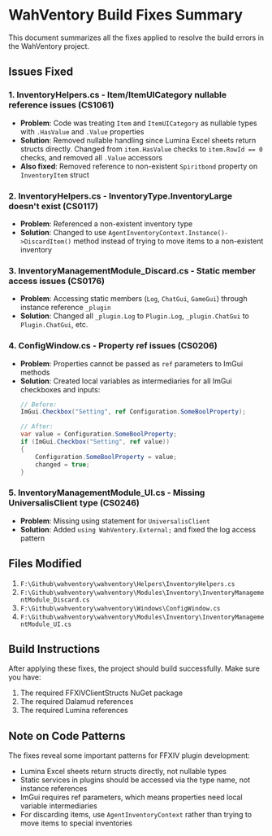 # WahVentory Build Fixes Summary

This document summarizes all the fixes applied to resolve the build errors in the WahVentory project.

## Issues Fixed

### 1. **InventoryHelpers.cs** - Item/ItemUICategory nullable reference issues (CS1061)
- **Problem**: Code was treating `Item` and `ItemUICategory` as nullable types with `.HasValue` and `.Value` properties
- **Solution**: Removed nullable handling since Lumina Excel sheets return structs directly. Changed from `item.HasValue` checks to `item.RowId == 0` checks, and removed all `.Value` accessors
- **Also fixed**: Removed reference to non-existent `Spiritbond` property on `InventoryItem` struct

### 2. **InventoryHelpers.cs** - InventoryType.InventoryLarge doesn't exist (CS0117)
- **Problem**: Referenced a non-existent inventory type
- **Solution**: Changed to use `AgentInventoryContext.Instance()->DiscardItem()` method instead of trying to move items to a non-existent inventory

### 3. **InventoryManagementModule_Discard.cs** - Static member access issues (CS0176)
- **Problem**: Accessing static members (`Log`, `ChatGui`, `GameGui`) through instance reference `_plugin`
- **Solution**: Changed all `_plugin.Log` to `Plugin.Log`, `_plugin.ChatGui` to `Plugin.ChatGui`, etc.

### 4. **ConfigWindow.cs** - Property ref issues (CS0206)
- **Problem**: Properties cannot be passed as `ref` parameters to ImGui methods
- **Solution**: Created local variables as intermediaries for all ImGui checkboxes and inputs:
  ```csharp
  // Before:
  ImGui.Checkbox("Setting", ref Configuration.SomeBoolProperty);
  
  // After:
  var value = Configuration.SomeBoolProperty;
  if (ImGui.Checkbox("Setting", ref value))
  {
      Configuration.SomeBoolProperty = value;
      changed = true;
  }
  ```

### 5. **InventoryManagementModule_UI.cs** - Missing UniversalisClient type (CS0246)
- **Problem**: Missing using statement for `UniversalisClient`
- **Solution**: Added `using WahVentory.External;` and fixed the log access pattern

## Files Modified

1. `F:\Github\wahventory\wahventory\Helpers\InventoryHelpers.cs`
2. `F:\Github\wahventory\wahventory\Modules\Inventory\InventoryManagementModule_Discard.cs`
3. `F:\Github\wahventory\wahventory\Windows\ConfigWindow.cs`
4. `F:\Github\wahventory\wahventory\Modules\Inventory\InventoryManagementModule_UI.cs`

## Build Instructions

After applying these fixes, the project should build successfully. Make sure you have:
1. The required FFXIVClientStructs NuGet package
2. The required Dalamud references
3. The required Lumina references

## Note on Code Patterns

The fixes reveal some important patterns for FFXIV plugin development:
- Lumina Excel sheets return structs directly, not nullable types
- Static services in plugins should be accessed via the type name, not instance references
- ImGui requires ref parameters, which means properties need local variable intermediaries
- For discarding items, use `AgentInventoryContext` rather than trying to move items to special inventories
